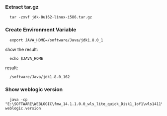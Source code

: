### Extract tar.gz
      tar -zxvf jdk-8u162-linux-i586.tar.gz
### Create Environment Variable
      export JAVA_HOME=/software/Java/jdk1.8.0_1
show the result:

      echo $JAVA_HOME
result:

      /software/Java/jdk1.8.0_162
### Show weblogic version
      java -cp "E:\SOFTWARE\WEBLOGIC\fmw_14.1.1.0.0_wls_lite_quick_Disk1_1of1\wls1411\wlserver\server\lib\weblogic.jar" weblogic.version
